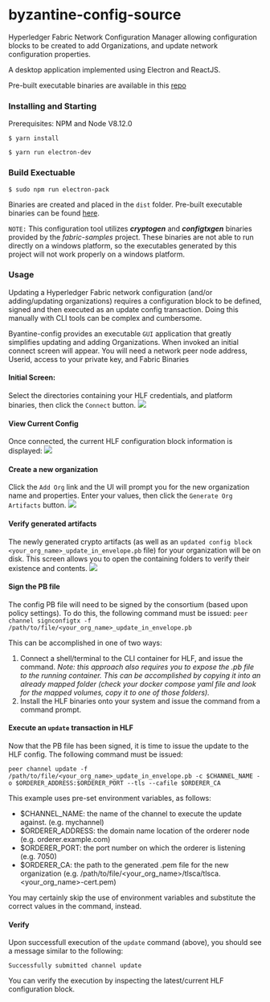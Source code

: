 # byzantine-config-source

Hyperledger Fabric Network Configuration Manager allowing configuration blocks to be created to add Organizations, and update network configuration properties.

A desktop application implemented using Electron and ReactJS. 

Pre-built executable binaries are available in this [repo](https://github.com/in-the-keyhole/byzantine-config) 

### Installing and Starting 

Prerequisites: NPM and Node V8.12.0

    $ yarn install 

    $ yarn run electron-dev
       
### Build Exectuable 

    $ sudo npm run electron-pack 

Binaries are created and placed in the `dist` folder.  Pre-built executable binaries can be found [here](https://github.com/in-the-keyhole/byzantine-config).

`NOTE:`  This configuration tool utilizes **_cryptogen_** and **_configtxgen_** binaries provided by the *fabric-samples* project.  These binaries are not able to run directly on a windows platform, so the executables generated by this project will not work properly on a windows platform. 

### Usage 

Updating a Hyperledger Fabric network configuration (and/or  adding/updating organizations) requires a configuration block to be defined, signed and then executed as an update config transaction. Doing this manually with CLI tools can be complex and cumbersome.   

Byantine-config provides an executable `GUI` application that greatly simplifies updating and adding Organizations. When invoked an initial connect screen will appear.  You will need a network peer node address, Userid, access to your private key, and Fabric Binaries 

#### Initial Screen:
Select the directories containing your HLF credentials, and platform binaries, then click the `Connect` button.
![](images/connect.png)

#### View Current Config
Once connected, the current HLF configuration block information is displayed:
![](images/config-block.png)

#### Create a new organization
Click the `Add Org` link and the UI will prompt you for the new organization name and properties. Enter your values, then click the `Generate Org Artifacts` button.
![](images/add-org.png)

#### Verify generated artifacts
The newly generated crypto artifacts (as well as an `updated config block <your_org_name>_update_in_envelope.pb` file) for your organization will be on disk.  This screen allows you to open the containing folders to verify their existence and contents.
![](images/generated-pb.png)

#### Sign the PB file
The config PB file will need to be signed by the consortium (based upon policy settings). To do this, the following command must be issued:
```peer channel signconfigtx -f /path/to/file/<your_org_name>_update_in_envelope.pb```

This can be accomplished in one of two ways:

1. Connect a shell/terminal to the CLI container for HLF, and issue the command.  *Note:  this approach also requires you to expose the .pb file to the running container.  This can be accomplished by copying it into an already mapped folder (check your docker compose yaml file and look for the mapped volumes, copy it to one of those folders).*
2. Install the HLF binaries onto your system and issue the command from a command prompt.

#### Execute an `update` transaction in HLF
Now that the PB file has been signed, it is time to issue the update to the HLF config.  The following command must be issued:

```peer channel update -f /path/to/file/<your_org_name>_update_in_envelope.pb -c $CHANNEL_NAME -o $ORDERER_ADDRESS:$ORDERER_PORT --tls --cafile $ORDERER_CA```

This example uses pre-set environment variables, as follows:
* $CHANNEL_NAME: the name of the channel to execute the update against.  (e.g. mychannel)
* $ORDERER_ADDRESS: the domain name location of the orderer node (e.g. orderer.example.com)
* $ORDERER_PORT: the port number on which the orderer is listening (e.g. 7050)
* $ORDERER_CA: the path to the generated .pem file for the new organization (e.g. /path/to/file/<your_org_name>/tlsca/tlsca.<your_org_name>-cert.pem)

You may certainly skip the use of environment variables and substitute the correct values in the command, instead.

#### Verify
Upon successfull execution of the `update` command (above), you should see a message similar to the following:

`Successfully submitted channel update`

You can verify the execution by inspecting the latest/current HLF configuration block.
